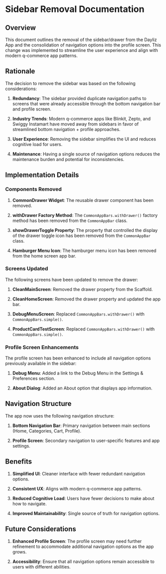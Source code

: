 # Sidebar Removal Documentation

## Overview

This document outlines the removal of the sidebar/drawer from the Dayliz App and the consolidation of navigation options into the profile screen. This change was implemented to streamline the user experience and align with modern q-commerce app patterns.

## Rationale

The decision to remove the sidebar was based on the following considerations:

1. **Redundancy**: The sidebar provided duplicate navigation paths to screens that were already accessible through the bottom navigation bar and profile screen.

2. **Industry Trends**: Modern q-commerce apps like Blinkit, Zepto, and Swiggy Instamart have moved away from sidebars in favor of streamlined bottom navigation + profile approaches.

3. **User Experience**: Removing the sidebar simplifies the UI and reduces cognitive load for users.

4. **Maintenance**: Having a single source of navigation options reduces the maintenance burden and potential for inconsistencies.

## Implementation Details

### Components Removed

1. **CommonDrawer Widget**: The reusable drawer component has been removed.

2. **withDrawer Factory Method**: The `CommonAppBars.withDrawer()` factory method has been removed from the `CommonAppBar` class.

3. **showDrawerToggle Property**: The property that controlled the display of the drawer toggle icon has been removed from the `CommonAppBar` class.

4. **Hamburger Menu Icon**: The hamburger menu icon has been removed from the home screen app bar.

### Screens Updated

The following screens have been updated to remove the drawer:

1. **CleanMainScreen**: Removed the drawer property from the Scaffold.

2. **CleanHomeScreen**: Removed the drawer property and updated the app bar.

3. **DebugMenuScreen**: Replaced `CommonAppBars.withDrawer()` with `CommonAppBars.simple()`.

4. **ProductCardTestScreen**: Replaced `CommonAppBars.withDrawer()` with `CommonAppBars.simple()`.

### Profile Screen Enhancements

The profile screen has been enhanced to include all navigation options previously available in the sidebar:

1. **Debug Menu**: Added a link to the Debug Menu in the Settings & Preferences section.

2. **About Dialog**: Added an About option that displays app information.

## Navigation Structure

The app now uses the following navigation structure:

1. **Bottom Navigation Bar**: Primary navigation between main sections (Home, Categories, Cart, Profile).

2. **Profile Screen**: Secondary navigation to user-specific features and app settings.

## Benefits

1. **Simplified UI**: Cleaner interface with fewer redundant navigation options.

2. **Consistent UX**: Aligns with modern q-commerce app patterns.

3. **Reduced Cognitive Load**: Users have fewer decisions to make about how to navigate.

4. **Improved Maintainability**: Single source of truth for navigation options.

## Future Considerations

1. **Enhanced Profile Screen**: The profile screen may need further refinement to accommodate additional navigation options as the app grows.

2. **Accessibility**: Ensure that all navigation options remain accessible to users with different abilities.
